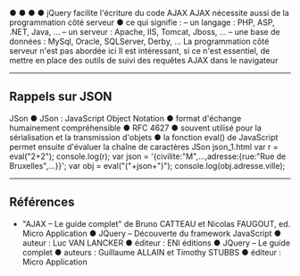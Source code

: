  
●
●
●
●
jQuery facilite l'écriture du code AJAX
AJAX nécessite aussi de la programmation côté serveur
●
 ce qui signifie :
–
 un langage : PHP, ASP, .NET, Java, ...
–
 un serveur : Apache, IIS, Tomcat, Jboss, ...
–
 une base de données : MySql, Oracle, SQLServer, Derby, ...
La programmation côté serveur n'est pas abordée ici
Il est intéressant, si ce n'est essentiel, de mettre en place
des outils de suivi des requêtes AJAX dans le navigateur

----

## Rappels sur JSON

JSon
●
 JSon : JavaScript Object Notation
●
 format d'échange humainement compréhensible
●
 RFC 4627
●
 souvent utilisé pour la sérialisation et la transmission
d'objets
●
 la fonction eval() de JavaScript permet ensuite
d'évaluer la chaîne de caractères JSon
json_1.html
var r = eval("2+2");
console.log(r);
var json = '{civilite:"M",...,adresse:{rue:"Rue de Bruxelles",...}}';
var obj = eval("("+json+")");
console.log(obj.adresse.ville);


----

## Références

- "AJAX – Le guide complet" de Bruno CATTEAU et Nicolas FAUGOUT, ed. Micro Application
●
 JQuery – Découverte du framework JavaScript
●
 auteur : Luc VAN LANCKER
●
 éditeur : ENI éditions
●
 JQuery – Le guide complet
●
 auteurs : Guillaume ALLAIN et Timothy STUBBS
●
 éditeur : Micro Application
